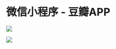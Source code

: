 # 微信小程序 - 豆瓣APP

![](https://cloud.githubusercontent.com/assets/12537013/18814525/334ad670-8348-11e6-85c7-eef5288170fa.png)

![](https://cloud.githubusercontent.com/assets/12537013/18814524/2ad614c8-8348-11e6-833f-d70141cb53b0.png)